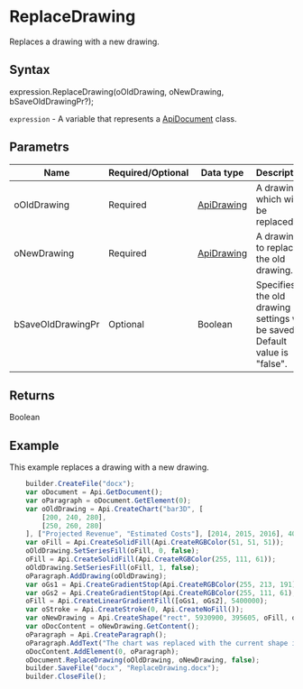 # ReplaceDrawing

Replaces a drawing with a new drawing.

## Syntax

expression.ReplaceDrawing(oOldDrawing, oNewDrawing, bSaveOldDrawingPr?);

`expression` - A variable that represents a [ApiDocument](../ApiDocument.md) class.

## Parametrs

| **Name** | **Required/Optional** | **Data type** | **Description** |
| ------------- | ------------- | ------------- | ------------- |
| oOldDrawing | Required | [ApiDrawing](../../ApiDrawing/ApiDrawing.md) | A drawing which will be replaced. |
| oNewDrawing | Required | [ApiDrawing](../../ApiDrawing/ApiDrawing.md) | A drawing to replace the old drawing. |
| bSaveOldDrawingPr | Optional | Boolean | Specifies if the old drawing settings will be saved. Default value is "false". |

## Returns

Boolean

## Example

This example replaces a drawing with a new drawing.

```javascript
	builder.CreateFile("docx");
	var oDocument = Api.GetDocument();
	var oParagraph = oDocument.GetElement(0);
	var oOldDrawing = Api.CreateChart("bar3D", [
		[200, 240, 280],
		[250, 260, 280]
	], ["Projected Revenue", "Estimated Costs"], [2014, 2015, 2016], 4051300, 2347595, 24);
	var oFill = Api.CreateSolidFill(Api.CreateRGBColor(51, 51, 51));
	oOldDrawing.SetSeriesFill(oFill, 0, false);
	oFill = Api.CreateSolidFill(Api.CreateRGBColor(255, 111, 61));
	oOldDrawing.SetSeriesFill(oFill, 1, false);
	oParagraph.AddDrawing(oOldDrawing);
	var oGs1 = Api.CreateGradientStop(Api.CreateRGBColor(255, 213, 191), 0);
	var oGs2 = Api.CreateGradientStop(Api.CreateRGBColor(255, 111, 61), 100000);
	oFill = Api.CreateLinearGradientFill([oGs1, oGs2], 5400000);
	var oStroke = Api.CreateStroke(0, Api.CreateNoFill());
	var oNewDrawing = Api.CreateShape("rect", 5930900, 395605, oFill, oStroke);
	var oDocContent = oNewDrawing.GetContent();
	oParagraph = Api.CreateParagraph();
	oParagraph.AddText("The chart was replaced with the current shape in this document.");
	oDocContent.AddElement(0, oParagraph);
	oDocument.ReplaceDrawing(oOldDrawing, oNewDrawing, false);
	builder.SaveFile("docx", "ReplaceDrawing.docx");
	builder.CloseFile();
```